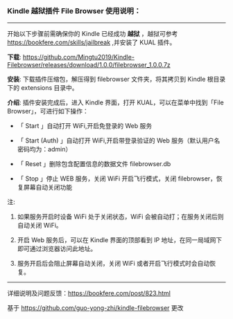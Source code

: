 ### Kindle 越狱插件 File Browser 使用说明：  
------------
开始以下步骤前需确保你的 Kindle 已经成功 **越狱** ，越狱可参考 <https://bookfere.com/skills/jailbreak> ,并安装了 KUAL 插件。

**下载**: <https://github.com/Mingtu2019/Kindle-Filebrowser/releases/download/1.0.0/filebrowser_1.0.0.7z>

**安装**: 下载插件压缩包，解压得到 filebrowser 文件夹，将其拷贝到 Kindle 根目录下的 extensions 目录中。

**介绍**: 插件安装完成后，进入 Kindle 界面，打开 KUAL，可以在菜单中找到「File Browser」，可进行如下操作：  

   * 「 Start 」自动打开 WiFi,开启免登录的 Web 服务  

   * 「 Start (Auth) 」自动打开 WiFi,开启带登录验证的 Web 服务（默认用户名密码均为：admin）  

   * 「 Reset 」删除包含配置信息的数据文件 filebrowser.db  

   * 「 Stop 」停止 WEB 服务，关闭 WiFi 开启飞行模式，关闭 filebrowser，恢复屏幕自动关闭功能  

注: 
   1. 如果服务开启时设备 WiFi 处于关闭状态，WiFi 会被自动打；在服务关闭后则自动关闭 WiFi。

   2. 开启 Web 服务后，可以在 Kindle 界面的顶部看到 IP 地址，在同一局域网下即可通过浏览器访问此地址。

   3. 服务开启后会阻止屏幕自动关闭，关闭 WiFi 或者开启飞行模式时会自动恢复。

-----------

详细说明及问题反馈：<https://bookfere.com/post/823.html>  

基于 <https://github.com/guo-yong-zhi/kindle-filebrowser> 更改
